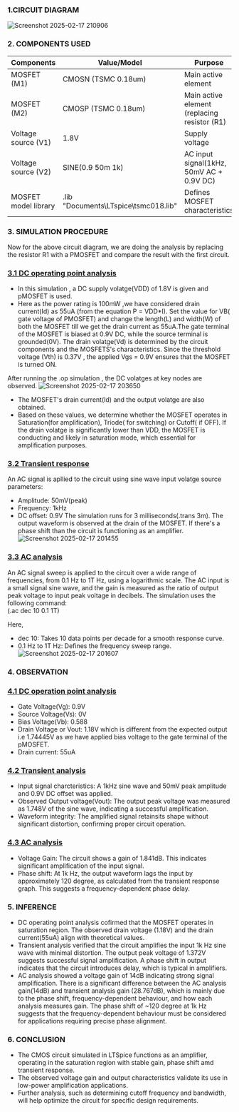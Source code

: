### 1.CIRCUIT DIAGRAM
![Screenshot 2025-02-17 210906](https://github.com/user-attachments/assets/d25d8ae8-dc37-4eaa-b3b9-41d962487f60)

 ### 2. COMPONENTS USED
 | Components | Value/Model | Purpose |
 |------------|-------------|---------|
 |MOSFET (M1) | CMOSN (TSMC 0.18um) | Main active element |
 | MOSFET (M2) | CMOSP (TSMC 0.18um) | Main active element (replacing resistor (R1) |
 | Voltage source (V1) | 1.8V | Supply voltage |
 | Voltage source (V2) | SINE(0.9 50m 1k) | AC input signal(1kHz, 50mV AC + 0.9V DC) |
 | MOSFET model library | .lib "Documents\LTspice\tsmc018.lib"| Defines MOSFET characteristics |   

  ### 3. SIMULATION PROCEDURE
 Now for the above circuit diagram, we are doing the analysis by replacing the resistor R1 with a PMOSFET and compare the result with the first circuit.
 ### <ins>3.1 DC operating point analysis</ins>
 - In this simulation , a DC supply volatge(VDD) of 1.8V is given and pMOSFET is used.
 - Here as the power rating is 100mW ,we have considered drain current(Id) as 55uA (from the equation P = VDD*I). Set the value for VB( gate voltage of PMOSFET) and change the length(L) and width(W) of both the MOSFET till we get the drain current as 55uA.The gate terminal of the MOSFET is biased at 0.9V DC, while the source terminal is grounded(0V). The drain volatge(Vd) is determined by the circuit components and the MOSFETS's characteristics. Since the threshold voltage (Vth) is 0.37V , the applied Vgs = 0.9V ensures that the MOSFET is turned ON.               
 
 After running the .op simulation , the DC volatges at key nodes are observed. 
 ![Screenshot 2025-02-17 203650](https://github.com/user-attachments/assets/6ca4766a-0536-4b50-a9ad-9c02e07ae9a3)

-  The MOSFET's drain current(Id) and the output volatge  are also obtained.
- Based on these values, we determine whether the MOSFET operates in Saturation(for amplification), Triode( for switching) or Cutoff( if OFF). If the drain volatge is significantly lower than VDD, the MOSFET is conducting and likely in saturation mode, which essential for amplification purposes.

 ### <ins>3.2 Transient response</ins> 
 An AC signal is apllied to the circuit using sine wave input volatge source parameters:   
 
 - Amplitude: 50mV(peak)
 - Frequency: 1kHz
 - DC offset: 0.9V
The simulation runs for 3 milliseconds(.trans 3m). The output waveform is observed at the drain of the MOSFET. If there's a phase shift than the circuit is functioning as an amplifier.
![Screenshot 2025-02-17 201455](https://github.com/user-attachments/assets/84125f1b-41f4-4398-8b09-b85c52b57692)

### <ins>3.3 AC analysis</ins>
An AC signal sweep is applied to the circuit over a wide range of frequencies, from 0.1 Hz to 1T Hz, using a logarithmic scale. The AC input is a small signal sine wave, and the gain is measured as the ratio of output peak voltage to input peak voltage in decibels. The simulation uses the following command:    
(.ac dec 10 0.1 1T)  

Here,
- dec 10: Takes 10 data points per decade for a smooth response curve.
- 0.1 Hz to 1T Hz: Defines the frequency sweep range.
![Screenshot 2025-02-17 201607](https://github.com/user-attachments/assets/6755d5eb-2a9a-4c18-bb1e-c7f7017064c9)

### 4. OBSERVATION
### <ins>4.1 DC operation point analysis</ins>    
- Gate Voltage(Vg): 0.9V
- Source Voltage(Vs): 0V
- Bias Voltage(Vb): 0.588
- Drain Voltage or Vout: 1.18V which is different from the expected output i.e 1.74445V as we have applied bias voltage to the gate terminal of the pMOSFET.
- Drain current: 55uA

### <ins>4.2 Transient analysis</ins>
- Input signal charcteristics: A 1kHz sine wave and 50mV peak amplitude and 0.9V DC offset was applied.
- Observed Output voltage(Vout): The output peak voltage was measured as 1.748V of the sine wave, indicating a successful amplification.
- Waveform integrity: The amplified signal retainsits shape without significant distortion, confirming proper circuit operation.

### <ins>4.3 AC analysis</ins>       
- Voltage Gain: The circuit shows a gain of 1.841dB. This indicates significant amplification of the input signal.
- Phase shift: At 1k Hz, the output waveform lags the input by approximately 120 degree, as calculated from the transient response graph. This suggests a frequency-dependent phase delay.

### 5. INFERENCE   
- DC operating point analysis cofirmed that the MOSFET operates in saturation region. The observed drain voltage (1.18V) and the drain current(55uA) align with theoretical values.
- Transient analysis verified that the circuit amplifies the input 1k Hz sine wave with minimal distortion. The output peak voltage of 1.372V suggests successful signal amplification. A phase shift in output indicates that the circuit introduces delay, which is typical in amplifiers.
- AC analysis showed a voltage gain of 14dB indicating strong signal amplification. There is a significant difference between the AC analysis gain(14dB) and transient analysis gain (28.767dB), which is mainly due to the phase shift, frequency-dependent behaviour, and how each analysis measures gain. The phase shift of ~120 degree at 1k Hz suggests that the frequency-dependent behaviour must be considered for applications requiring precise phase alignment.
 
### 6. CONCLUSION
- The CMOS circuit simulated in LTSpice functions as an amplifier, operating in the saturation region with stable gain, phase shift amd transient response.
-  The observed voltage gain and output characteristics validate its use in low-power amplification applications.
-  Further analysis, such as determining cutoff frequency and bandwidth, will help optimize the circuit for specific design requirements.



